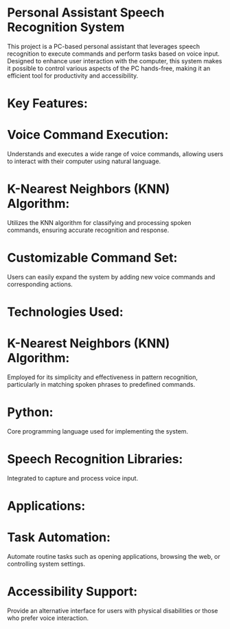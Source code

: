 # Personal Assistant Speech Recognition System
This project is a PC-based personal assistant that leverages speech recognition to execute commands and perform tasks based on voice input. Designed to enhance user interaction with the computer, this system makes it possible to control various aspects of the PC hands-free, making it an efficient tool for productivity and accessibility.


# Key Features:
# Voice Command Execution: 
Understands and executes a wide range of voice commands, allowing users to interact with their computer using natural language.
# K-Nearest Neighbors (KNN) Algorithm:
Utilizes the KNN algorithm for classifying and processing spoken commands, ensuring accurate recognition and response.
# Customizable Command Set:
Users can easily expand the system by adding new voice commands and corresponding actions.
# Technologies Used:
# K-Nearest Neighbors (KNN) Algorithm: 
Employed for its simplicity and effectiveness in pattern recognition, particularly in matching spoken phrases to predefined commands.
# Python:
Core programming language used for implementing the system.
# Speech Recognition Libraries: 
Integrated to capture and process voice input.
# Applications:
# Task Automation:
Automate routine tasks such as opening applications, browsing the web, or controlling system settings.
# Accessibility Support: 
Provide an alternative interface for users with physical disabilities or those who prefer voice interaction.
